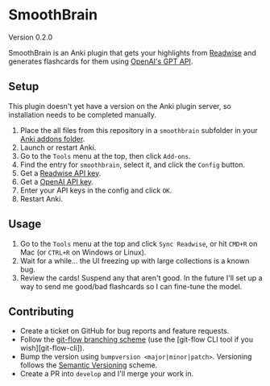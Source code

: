 # SmoothBrain

Version 0.2.0

SmoothBrain is an Anki plugin that gets your highlights from [Readwise][readwise]
and generates flashcards for them using [OpenAI's GPT API][openai].

## Setup

This plugin doesn't yet have a version on the Anki plugin server, so installation
needs to be completed manually.

1. Place the all files from this repository in a `smoothbrain` subfolder in your [Anki addons folder][anki_addons_folder].
2. Launch or restart Anki.
3. Go to the `Tools` menu at the top, then click `Add-ons`.
4. Find the entry for `smoothbrain`, select it, and click the `Config` button.
5. Get a [Readwise API key][readwise_api_key].
6. Get a [OpenAI API key][openai_api_key].
7. Enter your API keys in the config and click `OK`.
8. Restart Anki. <!-- TODO: test if I can bypass this by using a function to get the config -->

## Usage

1. Go to the `Tools` menu at the top and click `Sync Readwise`, or hit `CMD+R` on Mac (or `CTRL+R` on Windows or Linux).
2. Wait for a while... the UI freezing up with large collections is a known bug.
3. Review the cards! Suspend any that aren't good. In the future I'll set up a way to send me good/bad flashcards so I can fine-tune the model.

## Contributing

- Create a ticket on GitHub for bug reports and feature requests.
- Follow the [git-flow branching scheme][git-flow-instructions] (use the [git-flow CLI tool if you wish][git-flow-cli]).
- Bump the version using `bumpversion <major|minor|patch>`. Versioning follows the [Semantic Versioning][semver] scheme.
- Create a PR into `develop` and I'll merge your work in.

[readwise]: https://readwise.io
[openai]: https://openai.com
[readwise_api_key]: https://readwise.io/access_token
[openai_api_key]: https://beta.openai.com/account/api-keys
[anki_addons_folder]: https://addon-docs.ankiweb.net/addon-folders.html
[semver]: https://semver.org/

[git-flow-instructions]: https://nvie.com/posts/a-successful-git-branching-model/
[git-flow-tool]: https://github.com/nvie/gitflow/tree/master
